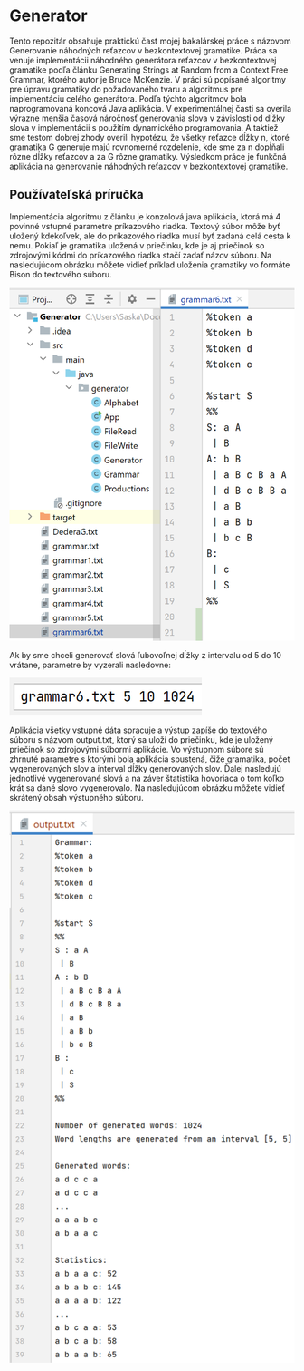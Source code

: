 
# Generator

Tento repozitár obsahuje praktickú časť mojej bakalárskej práce s názovom Generovanie náhodných reťazcov v bezkontextovej gramatike. Práca sa venuje implementácii náhodného generátora reťazcov v bezkontextovej gramatike
podľa článku Generating Strings at Random from a Context Free Grammar, ktorého autor je Bruce McKenzie. V práci sú popísané algoritmy pre úpravu gramatiky do požadovaného tvaru a algoritmus pre implementáciu celého generátora. Podľa týchto algoritmov bola naprogramovaná koncová Java aplikácia. V experimentálnej časti sa overila výrazne
menšia časová náročnosť generovania slova v závislosti od dĺžky slova v implementácii s použitím dynamického programovania. A taktiež sme testom dobrej zhody overili hypotézu, že všetky reťazce dĺžky n, ktoré gramatika G generuje majú rovnomerné rozdelenie, kde sme za n dopĺňali rôzne dĺžky reťazcov a za G rôzne gramatiky. Výsledkom práce je funkčná aplikácia na generovanie náhodných reťazcov v bezkontextovej gramatike.


## Používateľská príručka

Implementácia algoritmu z článku je konzolová java aplikácia, ktorá má 4 povinné vstupné parametre príkazového riadka. Textový súbor môže byť uložený kdekoľvek, ale do príkazového riadka musí byť zadaná celá cesta k nemu. Pokiaľ je gramatika uložená v priečinku, kde je aj priečinok
so zdrojovými kódmi do príkazového riadka stačí zadať názov súboru. Na nasledujúcom obrázku môžete vidieť príklad uloženia gramatiky vo formáte Bison do textového súboru.

![image](images/grammar6.png)

Ak by sme chceli generovať slová ľubovoľnej dĺžky z intervalu od 5 do 10 vrátane, parametre by vyzerali nasledovne:

![image](images/interval.png)

Aplikácia všetky vstupné dáta spracuje a výstup zapíše do textového súboru s názvom output.txt, ktorý sa uloží do priečinku, kde je uložený priečinok so zdrojovými súbormi
aplikácie. Vo výstupnom súbore sú zhrnuté parametre s ktorými bola aplikácia spustená, čiže gramatika, počet vygenerovaných slov a interval dĺžky generovaných slov. Ďalej nasledujú jednotlivé vygenerované slová a na záver štatistika hovoriaca o tom koľko krát sa dané slovo vygenerovalo. Na nasledujúcom obrázku môžete vidieť skrátený obsah výstupného súboru.

![image](images/vystup.png)

